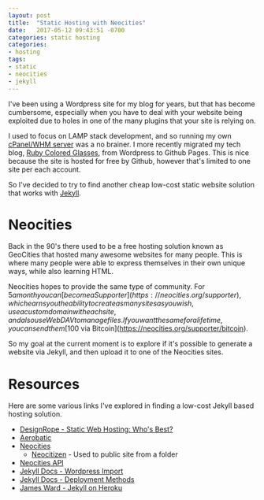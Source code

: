 ```yaml
---
layout: post
title:  "Static Hosting with Neocities"
date:   2017-05-12 09:43:51 -0700
categories: static hosting
categories:
- hosting
tags:
- static
- neocities
- jekyll
---
```


I've been using a Wordpress site for my blog for years, but that has become cumbersome,
especially when you have to deal with your website being exploited due to holes in
one of the many plugins that your site is relying on.

I used to focus on LAMP stack development, and so running my own [cPanel/WHM server](https://cpanel.com/)
was a no brainer. I more recently migrated my tech blog, [Ruby Colored Glasses](http://www.rubycoloredglasses.com/),
from Wordpress to Github Pages. This is nice because the site is hosted for free by Github,
however that's limited to one site per each account.

So I've decided to try to find another cheap low-cost static website solution that works with [Jekyll](https://jekyllrb.com/).

# Neocities

Back in the 90's there used to be a free hosting solution known as GeoCities that hosted many awesome websites
for many people. This is where many people were able to express themselves in their own unique ways, while also
learning HTML.

Neocities hopes to provide the same type of community. For $5 a month you can
[become a Supporter](https://neocities.org/supporter), which earns you the ability to create as many sites as you wish,
use a custom domain with each site, and also use WebDAV to manage files. If you want the same for a lifetime, you can
send them [$100 via Bitcoin](https://neocities.org/supporter/bitcoin).

So my goal at the current moment is to explore if it's possible to generate a website via Jekyll, and then upload
it to one of the Neocities sites.

# Resources

Here are some various links I've explored in finding a low-cost Jekyll based hosting solution.

* [DesignRope - Static Web Hosting: Who's Best?](https://designrope.com/toolbox/static-web-hosting/)
* [Aerobatic](https://www.aerobatic.com/#features)
* [Neocities](https://neocities.org/)
  * [Neocitizen](https://github.com/aergonaut/neocitizen) - Used to public site from a folder
* [Neocities API](https://neocities.org/api)
* [Jekyll Docs - Wordpress Import](http://import.jekyllrb.com/docs/wordpress/)
* [Jekyll Docs - Deployment Methods](https://jekyllrb.com/docs/deployment-methods/)
* [James Ward - Jekyll on Heroku](https://www.jamesward.com/2014/09/24/jekyll-on-heroku)


